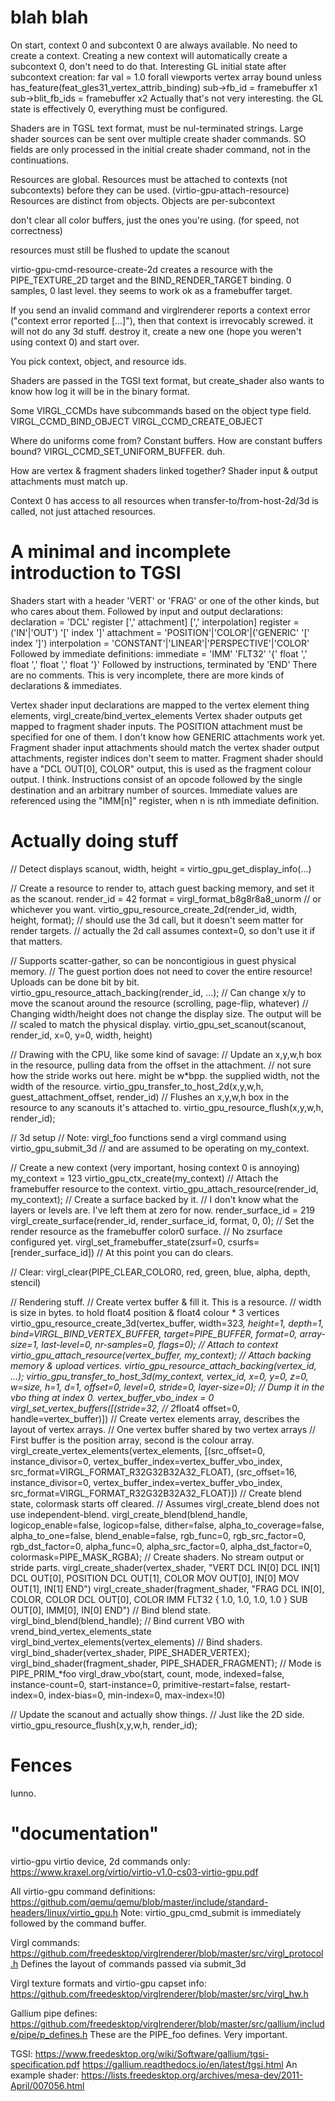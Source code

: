 blah blah
=========

On start, context 0 and subcontext 0 are always available. No need to create a context.
Creating a new context will automatically create a subcontext 0, don't need to do that.
Interesting GL initial state after subcontext creation:
far val = 1.0 forall viewports
vertex array bound unless has\_feature(feat\_gles31\_vertex\_attrib\_binding)
sub->fb\_id = framebuffer x1
sub->blit\_fb\_ids = framebuffer x2
Actually that's not very interesting. the GL state is effectively 0, everything must be configured.

Shaders are in TGSL text format, must be nul-terminated strings.
Large shader sources can be sent over multiple create shader commands.
SO fields are only processed in the initial create shader command, not in the continuations.

Resources are global.
Resources must be attached to contexts (not subcontexts) before they can be used. (virtio-gpu-attach-resource)
Resources are distinct from objects.
Objects are per-subcontext

don't clear all color buffers, just the ones you're using. (for speed, not correctness)

resources must still be flushed to update the scanout

virtio-gpu-cmd-resource-create-2d creates a resource with the PIPE\_TEXTURE\_2D target and the BIND\_RENDER\_TARGET binding. 0 samples, 0 last level.
they seems to work ok as a framebuffer target.

If you send an invalid command and virglrenderer reports a context error ("context error reported [...]"), then that context is irrevocably screwed. it will not do any 3d stuff. destroy it, create a new one (hope you weren't using context 0) and start over.

You pick context, object, and resource ids.

Shaders are passed in the TGSI text format, but create\_shader also wants to know how log it will be in the binary format.

Some VIRGL\_CCMDs have subcommands based on the object type field.
VIRGL\_CCMD\_BIND\_OBJECT
VIRGL\_CCMD\_CREATE\_OBJECT

Where do uniforms come from?
Constant buffers.
How are constant buffers bound?
VIRGL\_CCMD\_SET\_UNIFORM\_BUFFER. duh.

How are vertex & fragment shaders linked together?
Shader input & output attachments must match up.

Context 0 has access to all resources when transfer-to/from-host-2d/3d is
called, not just attached resources.

A minimal and incomplete introduction to TGSI
==========
Shaders start with a header 'VERT' or 'FRAG' or one of the other kinds, but who cares about them.
Followed by input and output declarations:
  declaration = 'DCL' register [',' attachment] [',' interpolation]
  register = ('IN'|'OUT') '[' index ']'
  attachment = 'POSITION'|'COLOR'|('GENERIC' '[' index ']')
  interpolation = 'CONSTANT'|'LINEAR'|'PERSPECTIVE'|'COLOR'
Followed by immediate definitions:
  immediate = 'IMM' 'FLT32' '{' float ',' float ',' float ',' float '}'
Followed by instructions, terminated by 'END'
There are no comments. This is very incomplete, there are more kinds of declarations & immediates.

Vertex shader input declarations are mapped to the vertex element thing elements, virgl\_create/bind\_vertex\_elements
Vertex shader outputs get mapped to fragment shader inputs. The POSITION attachment must be specified for one of them. I don't know how GENERIC attachments work yet.
Fragment shader input attachments should match the vertex shader output attachments, register indices don't seem to matter.
Fragment shader should have a "DCL OUT[0], COLOR" output, this is used as the fragment colour output. I think.
Instructions consist of an opcode followed by the single destination and an arbitrary number of sources.
Immediate values are referenced using the "IMM[n]" register, when n is nth immediate definition.


Actually doing stuff
=======

// Detect displays
scanout, width, height = virtio\_gpu\_get\_display\_info(...)

// Create a resource to render to, attach guest backing memory, and set it as the scanout.
render\_id = 42
format = virgl\_format\_b8g8r8a8\_unorm // or whichever you want.
virtio\_gpu\_resource\_create\_2d(render\_id, width, height, format); // should use the 3d call, but it doesn't seem matter for render targets.
// actually the 2d call assumes context=0, so don't use it if that matters.

// Supports scatter-gather, so can be noncontigious in guest physical memory.
// The guest portion does not need to cover the entire resource! Uploads can be done bit by bit.
virtio\_gpu\_resource\_attach\_backing(render\_id, ...);
// Can change x/y to move the scanout around the resource (scrolling, page-flip, whatever)
// Changing width/height does not change the display size. The output will be
// scaled to match the physical display.
virtio\_gpu\_set\_scanout(scanout, render\_id, x=0, y=0, width, height)

// Drawing with the CPU, like some kind of savage:
// Update an x,y,w,h box in the resource, pulling data from the offset in the attachment.
// not sure how the stride works out here. might be w\*bpp. the supplied width, not the width of the resource.
virtio\_gpu\_transfer\_to\_host\_2d(x,y,w,h, guest\_attachment\_offset, render\_id)
// Flushes an x,y,w,h box in the resource to any scanouts it's attached to.
virtio\_gpu\_resource\_flush(x,y,w,h, render\_id);

// 3d setup
// Note: virgl\_foo functions send a virgl command using virtio\_gpu\_submit\_3d
// and are assumed to be operating on my\_context.

// Create a new context (very important, hosing context 0 is annoying)
my\_context = 123
virtio\_gpu\_ctx\_create(my\_context)
// Attach the framebuffer resource to the context.
virtio\_gpu\_attach\_resource(render\_id, my\_context);
// Create a surface backed by it.
// I don't know what the layers or levels are. I've left them at zero for now.
render\_surface\_id = 219
virgl\_create\_surface(render\_id, render\_surface\_id, format, 0, 0);
// Set the render resource as the framebuffer color0 surface.
// No zsurface configured yet.
virgl\_set\_framebuffer\_state(zsurf=0, csurfs=[render\_surface\_id])
// At this point you can do clears.

// Clear:
virgl\_clear(PIPE\_CLEAR\_COLOR0, red, green, blue, alpha, depth, stencil)

// Rendering stuff.
// Create vertex buffer & fill it. This is a resource.
// width is size in bytes. to hold float4 position & float4 colour * 3 vertices
virtio\_gpu\_resource\_create\_3d(vertex\_buffer, width=32*3, height=1, depth=1, bind=VIRGL\_BIND\_VERTEX\_BUFFER, target=PIPE\_BUFFER, format=0, array-size=1, last-level=0, nr-samples=0, flags=0);
// Attach to context
virtio\_gpu\_attach\_resource(vertex\_buffer, my\_context);
// Attach backing memory & upload vertices.
virtio\_gpu\_resource\_attach\_backing(vertex\_id, ...);
virtio\_gpu\_transfer\_to\_host\_3d(my\_context, vertex\_id, x=0, y=0, z=0, w=size, h=1, d=1, offset=0, level=0, stride=0, layer-size=0);
// Dump it in the vbo thing at index 0.
vertex\_buffer\_vbo\_index = 0
virgl\_set\_vertex\_buffers([(stride=32, // 2*float4
                              offset=0,
                              handle=vertex\_buffer)])
// Create vertex elements array, describes the layout of vertex arrays.
// One vertex buffer shared by two vertex arrays
// First buffer is the position array, second is the colour array.
virgl\_create\_vertex\_elements(vertex\_elements, [(src\_offset=0,
                                                    instance\_divisor=0,
                                                    vertex\_buffer\_index=vertex\_buffer\_vbo\_index,
                                                    src\_format=VIRGL\_FORMAT\_R32G32B32A32\_FLOAT),
                                                   (src\_offset=16,
                                                    instance\_divisor=0,
                                                    vertex\_buffer\_index=vertex\_buffer\_vbo\_index,
                                                    src\_format=VIRGL\_FORMAT\_R32G32B32A32\_FLOAT)])
// Create blend state, colormask starts off cleared.
// Assumes virgl\_create\_blend does not use independent-blend.
virgl\_create\_blend(blend\_handle,
                     logicop\_enable=false,
                     logicop=false,
                     dither=false,
                     alpha\_to\_coverage=false,
                     alpha\_to\_one=false,
                     blend\_enable=false,
                     rgb\_func=0,
                     rgb\_src\_factor=0,
                     rgb\_dst\_factor=0,
                     alpha\_func=0,
                     alpha\_src\_factor=0,
                     alpha\_dst\_factor=0,
                     colormask=PIPE\_MASK\_RGBA);
// Create shaders. No stream output or stride parts.
virgl\_create\_shader(vertex\_shader, "VERT
DCL IN[0]
DCL IN[1]
DCL OUT[0], POSITION
DCL OUT[1], COLOR
MOV OUT[0], IN[0]
MOV OUT[1], IN[1]
END")
virgl\_create\_shader(fragment\_shader, "FRAG
DCL IN[0], COLOR, COLOR
DCL OUT[0], COLOR
IMM FLT32 { 1.0, 1.0, 1.0, 1.0 }
SUB OUT[0], IMM[0], IN[0]
END")
// Bind blend state.
virgl\_bind\_blend(blend\_handle);
// Bind current VBO with vrend\_bind\_vertex\_elements\_state
virgl\_bind\_vertex\_elements(vertex\_elements)
// Bind shaders.
virgl\_bind\_shader(vertex\_shader, PIPE\_SHADER\_VERTEX);
virgl\_bind\_shader(fragment\_shader, PIPE\_SHADER\_FRAGMENT);
// Mode is PIPE\_PRIM\_\*foo
virgl\_draw\_vbo(start, count, mode, indexed=false, instance-count=0, start-instance=0, primitive-restart=false, restart-index=0, index-bias=0, min-index=0, max-index=!0)

// Update the scanout and actually show things.
// Just like the 2D side.
virtio\_gpu\_resource\_flush(x,y,w,h, render\_id);

Fences
=====
Iunno.

"documentation"
==========

virtio-gpu virtio device, 2d commands only:
https://www.kraxel.org/virtio/virtio-v1.0-cs03-virtio-gpu.pdf

All virtio-gpu command definitions:
https://github.com/qemu/qemu/blob/master/include/standard-headers/linux/virtio_gpu.h
Note: virtio\_gpu\_cmd\_submit is immediately followed by the command buffer.

Virgl commands:
https://github.com/freedesktop/virglrenderer/blob/master/src/virgl_protocol.h
Defines the layout of commands passed via submit\_3d

Virgl texture formats and virtio-gpu capset info:
https://github.com/freedesktop/virglrenderer/blob/master/src/virgl_hw.h

Gallium pipe defines:
https://github.com/freedesktop/virglrenderer/blob/master/src/gallium/include/pipe/p_defines.h
These are the PIPE_foo defines. Very important.

TGSI:
https://www.freedesktop.org/wiki/Software/gallium/tgsi-specification.pdf
https://gallium.readthedocs.io/en/latest/tgsi.html
An example shader: https://lists.freedesktop.org/archives/mesa-dev/2011-April/007056.html
